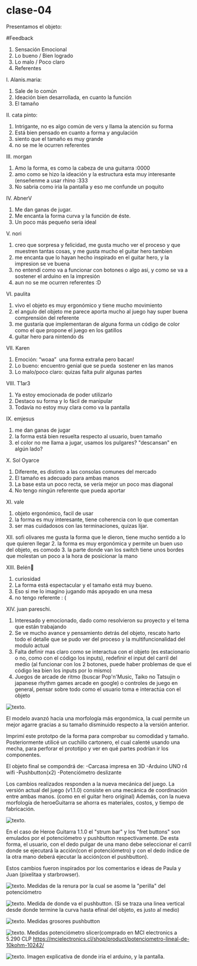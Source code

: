 # clase-04

Presentamos el objeto:

#Feedback


1. Sensación Emocional
2. Lo bueno / Bien logrado
3. Lo malo / Poco claro
4. Referentes


I. Alanis.maria:
1. Sale de lo común
2. Ideación bien desarrollada, en cuanto la función
3. El tamaño


II. cata pinto:
1. Intrigante, no es algo común de vers y llama la atención su forma
2. Está bien pensado en cuanto a forma y angulación
3. siento que el tamaño es muy grande
4. no se me le ocurren referentes


III. morgan
1. Amo la forma, es como la cabeza de una guitarra :0000
2. amo como se hizo la ideación y la estructura esta muy interesante (enseñenme a usar rhino :333
3. No sabria como iria la pantalla y eso me confunde un poquito


IV. AbnerV
1. Me dan ganas de jugar.
2. Me encanta la forma curva  y la función de éste. 
3. Un poco más pequeño sería ideal


V. nori
1. creo que sorpresa y felicidad, me gusta mucho ver el proceso y que muestren tantas cosas, y me gusta mucho el guitar hero tambien 
2. me encanta que lo hayan hecho inspirado en el guitar hero, y la impresion se ve buena
3. no entendí como va a funcionar con botones o algo asi, y como se va a sostener el arduino en la impresión
4. aun no se me ocurren referentes :D


VI. paulita
1. vivo el objeto es muy ergonómico y tiene mucho movimiento 
2. el angulo del objeto me parece aporta mucho al juego hay super buena comprensión del referente 
3. me gustaría que implementaran de alguna forma un código de color como el que propone el juego en los gatillos
4. guitar hero para nintendo ds


VII. Karen
1. Emoción: “woaa”  una forma extraña pero bacan!
2. Lo bueno: encuentro genial que se pueda  sostener en las manos
3. Lo malo/poco claro: quizas falta pulir algunas partes 


VIII. T1ar3
1. Ya estoy emocionada de poder utilizarlo 
2. Destaco su forma y lo fácil de manipular 
3. Todavía no estoy muy clara como va la pantalla


IX. emjesus
1. me dan ganas de jugar
2. la forma está bien resuelta respecto al usuario, buen tamaño
3.  el color no me llama a jugar, usamos los pulgares? "descansan" en algún lado?


X. Sol Oyarce
1. Diferente, es distinto a las consolas comunes del mercado
2. El tamaño es adecuado para ambas manos 
3. La base esta un poco recta, se vería mejor un poco mas diagonal 
4. No tengo ningún referente que pueda aportar


XI. vale
1. objeto ergonómico, facil de usar
2. la forma es muy interesante, tiene coherencia con lo que comentan
3. ser mas cuidadosos con las terminaciones, quizas lijar.


XII. sofi olivares
me gusta la forma que le dieron, tiene mucho sentido a lo que quieren llegar
2. la forma es muy ergonómica y permite un buen uso del objeto, es comodo
3. la parte donde van los switch tiene unos bordes que molestan un poco a la hora de posicionar la mano


XIII. Belén🪼 
1. curiosidad
2. La forma está espectacular y el tamaño está muy bueno.
3. Eso si me lo imagino jugando más apoyado en una mesa
4. no tengo referente : (


XIV. juan pareschi. 
1. Interesado y emocionado, dado como resolvieron su proyecto y el tema que están trabajando
2. Se ve mucho avance y pensamiento detrás del objeto, rescato harto todo el detalle que se pudo ver del proceso y la multifuncionalidad del modulo actual
3. Falta definir mas claro como se interactua con el objeto (es estacionario o no, como  con el código los inputs), redefinir el input del carril del medio (al funcionar con los 2 botones, puede haber problemas de que el código lea bien los inputs por lo mismo)
4. Juegos de arcade de ritmo (buscar Pop'n'Music, Taiko no Tatsujin o japanese rhythm games arcade en google) o controles de juego en general, pensar sobre todo como el usuario toma e interactúa con el objeto


![texto](./procesoHG-v2.png).

El modelo avanzó hacia una morfología más ergonómica, la cual permite un mejor agarre gracias a su tamaño disminuido respecto a la versión anterior.

Imprimí este prototpo de la forma para comprobar su comodidad y tamaño. Posteriormente utilicé un cuchillo cartonero, el cual calenté usando una mecha, para perforar el prototipo y ver en qué partes podrían ir los componentes. 

El objeto final se compondrá de:
-Carcasa impresa en 3D
-Arduino UNO r4 wifi
-Pushbutton(x2)
-Potenciómetro deslizante

Los cambios realizados responden a la nueva mecánica del juego. La versión actual del juego (v1.1.0) consiste en una mecánica de coordinación entre ambas manos. (como en el guitar hero original) Además, con la nueva morfología de heroeGuitarra se ahorra es materiales, costos, y tiempo de fabricación.

![texto](./croquisHG-5.jpeg).

En el caso de Heroe Guitarra 1.1.0 el "strum bar" y los "fret buttons" son emulados por el potenciómetro y pushbutton respectivamente. De esta forma, el usuario, con el dedo pulgar de una mano debe seleccionar el carril donde se ejecutará la acción(con el potenciómetro) y con el dedo índice de la otra mano deberá ejecutar la acción(con el pushbutton). 

Estos cambios fueron inspirados por los comentarios e ideas de Paula y Juan (pixelitaa y starbrowser).

![texto](./HGmedida1.jpeg).
Medidas de la renura por la cual se asome la "perilla" del potenciómetro


![texto](./HGmedida2.jpeg).
Medida de donde va el pushbutton. (Si se traza una linea vertical desde donde termine la curva hasta efinal del objeto, es justo al medio)


![texto](./HGmedida3.jpeg).
Medidas grosores pushbutton


![texto](./HGmedida4.jpeg).
Medidas potenciómetro slicer(comprado en MCI electronics a 5.290 CLP
https://mcielectronics.cl/shop/product/potenciometro-lineal-de-10kohm-10242/


![texto](./HGmedida5.jpeg).
Imagen explicativa de donde iria el arduino, y la pantalla.
